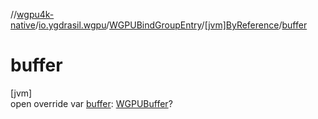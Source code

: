 //[wgpu4k-native](../../../../index.md)/[io.ygdrasil.wgpu](../../index.md)/[WGPUBindGroupEntry](../index.md)/[[jvm]ByReference](index.md)/[buffer](buffer.md)

# buffer

[jvm]\
open override var [buffer](buffer.md): [WGPUBuffer](../../-w-g-p-u-buffer/index.md)?